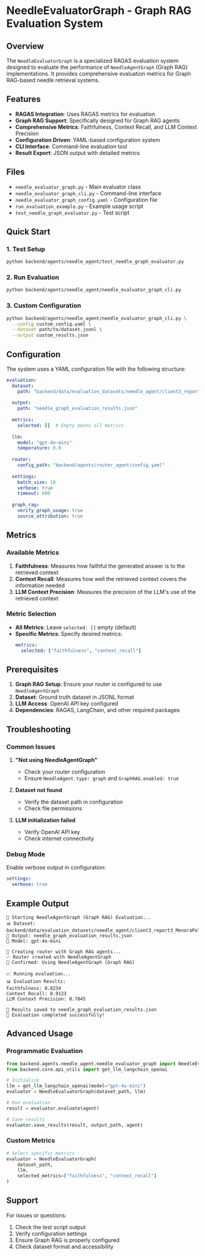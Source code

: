 # NeedleEvaluatorGraph - Graph RAG Evaluation System

## Overview

The `NeedleEvaluatorGraph` is a specialized RAGAS evaluation system designed to evaluate the performance of `NeedleAgentGraph` (Graph RAG) implementations. It provides comprehensive evaluation metrics for Graph RAG-based needle retrieval systems.

## Features

- **RAGAS Integration**: Uses RAGAS metrics for evaluation
- **Graph RAG Support**: Specifically designed for Graph RAG agents
- **Comprehensive Metrics**: Faithfulness, Context Recall, and LLM Context Precision
- **Configuration Driven**: YAML-based configuration system
- **CLI Interface**: Command-line evaluation tool
- **Result Export**: JSON output with detailed metrics

## Files

- `needle_evaluator_graph.py` - Main evaluator class
- `needle_evaluator_graph_cli.py` - Command-line interface
- `needle_evaluator_graph_config.yaml` - Configuration file
- `run_evaluation_example.py` - Example usage script
- `test_needle_graph_evaluator.py` - Test script

## Quick Start

### 1. Test Setup
```bash
python backend/agents/needle_agent/test_needle_graph_evaluator.py
```

### 2. Run Evaluation
```bash
python backend/agents/needle_agent/needle_evaluator_graph_cli.py
```

### 3. Custom Configuration
```bash
python backend/agents/needle_agent/needle_evaluator_graph_cli.py \
  --config custom_config.yaml \
  --dataset path/to/dataset.jsonl \
  --output custom_results.json
```

## Configuration

The system uses a YAML configuration file with the following structure:

```yaml
evaluation:
  dataset:
    path: "backend/data/evaluation_datasets/needle_agent/client3_report3_MenoraPolicy.jsonl"
  
  output:
    path: "needle_graph_evaluation_results.json"
  
  metrics:
    selected: []  # Empty means all metrics
  
  llm:
    model: "gpt-4o-mini"
    temperature: 0.0
  
  router:
    config_path: "backend/agents/router_agent/config.yaml"
  
  settings:
    batch_size: 10
    verbose: true
    timeout: 600
  
  graph_rag:
    verify_graph_usage: true
    source_attribution: true
```

## Metrics

### Available Metrics

1. **Faithfulness**: Measures how faithful the generated answer is to the retrieved context
2. **Context Recall**: Measures how well the retrieved context covers the information needed
3. **LLM Context Precision**: Measures the precision of the LLM's use of the retrieved context

### Metric Selection

- **All Metrics**: Leave `selected: []` empty (default)
- **Specific Metrics**: Specify desired metrics:
  ```yaml
  metrics:
    selected: ["faithfulness", "context_recall"]
  ```

## Prerequisites

1. **Graph RAG Setup**: Ensure your router is configured to use `NeedleAgentGraph`
2. **Dataset**: Ground truth dataset in JSONL format
3. **LLM Access**: OpenAI API key configured
4. **Dependencies**: RAGAS, LangChain, and other required packages

## Troubleshooting

### Common Issues

1. **"Not using NeedleAgentGraph"**
   - Check your router configuration
   - Ensure `NeedleAgent.type: graph` and `GraphRAG.enabled: true`

2. **Dataset not found**
   - Verify the dataset path in configuration
   - Check file permissions

3. **LLM initialization failed**
   - Verify OpenAI API key
   - Check internet connectivity

### Debug Mode

Enable verbose output in configuration:
```yaml
settings:
  verbose: true
```

## Example Output

```
🚀 Starting NeedleAgentGraph (Graph RAG) Evaluation...
📊 Dataset: backend/data/evaluation_datasets/needle_agent/client3_report3_MenoraPolicy.jsonl
🎯 Output: needle_graph_evaluation_results.json
🤖 Model: gpt-4o-mini

🔧 Creating router with Graph RAG agents...
✅ Router created with NeedleAgentGraph
🎯 Confirmed: Using NeedleAgentGraph (Graph RAG)

📈 Running evaluation...
📊 Evaluation Results:
Faithfulness: 0.8234
Context Recall: 0.9123
LLM Context Precision: 0.7845

💾 Results saved to needle_graph_evaluation_results.json
🎉 Evaluation completed successfully!
```

## Advanced Usage

### Programmatic Evaluation

```python
from backend.agents.needle_agent.needle_evaluator_graph import NeedleEvaluatorGraph
from backend.core.api_utils import get_llm_langchain_openai

# Initialize
llm = get_llm_langchain_openai(model="gpt-4o-mini")
evaluator = NeedleEvaluatorGraph(dataset_path, llm)

# Run evaluation
result = evaluator.evaluate(agent)

# Save results
evaluator.save_results(result, output_path, agent)
```

### Custom Metrics

```python
# Select specific metrics
evaluator = NeedleEvaluatorGraph(
    dataset_path, 
    llm, 
    selected_metrics=["faithfulness", "context_recall"]
)
```

## Support

For issues or questions:
1. Check the test script output
2. Verify configuration settings
3. Ensure Graph RAG is properly configured
4. Check dataset format and accessibility
